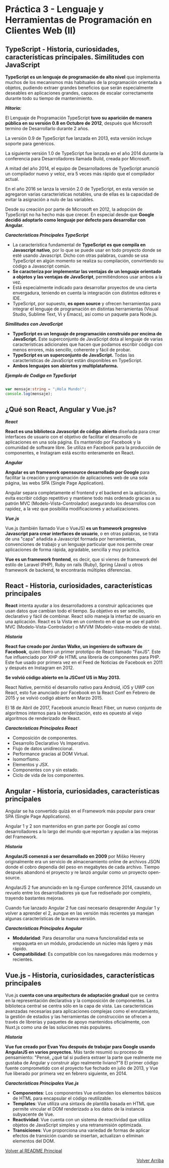 # Práctica 3 - Lenguaje y Herramientas de Programación en Clientes Web (II)

## TypeScript - Historia, curiosidades, características principales. Similitudes con JavaScript

**TypeScript es un lenguaje de programación de alto nivel** que implementa muchos de los mecanismos más habituales de la programación orientada a objetos, pudiendo extraer grandes beneficios que serán especialmente deseables en aplicaciones grandes, capaces de escalar correctamente durante todo su tiempo de mantenimiento.

***Hitoria:***

El Lenguaje de Programación TypeScript **tuvo su aparición de manera pública en su versión 0.8 en Octubre de 2012**, después que Microsoft termino de Desarrollarlo durante 2 años.

La versión 0.9 de TypeScript fue lanzada en 2013, esta versión incluye soporte para genéricos.

La siguiente versión 1.0 de TypeScript fue lanzada en el año 2014 durante la conferencia para Desarrolladores llamada Build, creada por Microsoft.

A mitad del año 2014, el equipo de Desarrolladores de TypeScript anunció un compilador nuevo y veloz, era 5 veces más rápido que el compilador actual.

En el año 2016 se lanza la versión 2.0 de TypeScript, en esta versión se agregaron varias características notables, una de ellas es la capacidad de evitar la asignación a nulo de las variables.

Desde su creación por parte de Microsoft en 2012, la adopción de TypeScript no ha hecho más que crecer. En especial desde que **Google decidió adoptarlo como lenguaje por defecto para desarrollar con Angular.**

***Características Principales TypeScript***

* La característica fundamental de **TypeScript es que compila en Javascript nativo**, por lo que se puede usar en todo proyecto donde se esté usando Javascript. Dicho con otras palabras, cuando se usa TypeScript en algún momento se realiza su compilación, convirtiendo su código a Javascript común.
* **Se caracteriza por implementar las ventajas de un lenguaje orientado a objetos y las ventajas de JavaScript**, permitiéndonos usar ambos a la vez.
* Está especialmente indicado para desarrollar proyectos de una cierta envergadura, teniendo en cuenta la integración con distintos editores e IDE.
* TypeScript, por supuesto, **es open source** y ofrecen herramientas para integrar el lenguaje de programación en distintas herramientas (Visual Studio, Sublime Text, Vi y Emacs), así como un paquete para Node.js.

***Similitudes con JavaScript***

* **TypeScript es un lenguaje de programación construido por encima de JavaScript.** Este superconjunto de JavaScript dota al lenguaje de varias características adicionales que hacen que podamos escribir código con menos errores, más sencillo, coherente y fácil de probar.
* **TypeScript es un superconjunto de JavaScript.** Todas las características de JavaScript están disponibles en TypeScript.
* **Ambos lenguajes son abiertos y multiplataforma.**

***Ejemplo de Codigo en TypeScript***

```TypeScript

var mensaje:string = "¡Hola Mundo!";
console.log(mensaje);

```

## ¿Qué son React, Angular y Vue.js?

***React***

**React es una biblioteca Javascript de código abierto** diseñada para crear interfaces de usuario con el objetivo de facilitar el desarrollo de aplicaciones en una sola página. Es mantenido por Facebook y la comunidad de software libre.
Se utiliza en Facebook para la producción de componentes, e Instagram está escrito enteramente en React.

***Angular***

**Angular es un framework opensource desarrollado por Google** para facilitar la creación y programación de aplicaciones web de una sola página, las webs SPA (Single Page Application).

Angular separa completamente el frontend y el backend en la aplicación, evita escribir código repetitivo y mantiene todo más ordenado gracias a su patrón MVC (Modelo-Vista-Controlador) asegurando los desarrollos con rapidez, a la vez que posibilita modificaciones y actualizaciones.

***Vue.js***

Vue.js (también llamado Vue o VueJS) **es un framework progresivo Javascript para crear interfaces de usuario**, o en otras palabras, se trata de una "capa" añadida a Javascript formada por herramientas, convenciones de trabajo y un lenguaje particular que nos permite crear aplicaciones de forma rápida, agradable, sencilla y muy práctica.

**Vue es un framework frontend**, es decir, que si vienes de framework del estilo de Laravel (PHP), Ruby on rails (Ruby), Spring (Java) u otros framework de backend, te encontrarás múltiples diferencias.

## React - Historia, curiosidades, características principales

**React** intenta ayudar a los desarrolladores a construir aplicaciones que usan datos que cambian todo el tiempo. Su objetivo es ser sencillo, declarativo y fácil de combinar. React sólo maneja la interfaz de usuario en una aplicación. React es la Vista en un contexto en el que se use el patrón MVC (Modelo-Vista-Controlador) o MVVM (Modelo-vista-modelo de vista).

***Historia***

**React fue creado por Jordan Walke, un ingeniero de software de Facebook**, quien libero un primer prototipo de React llamado "FaxJS".
Este fue influenciado por XHP de HTML una librería de componentes para PHP. Este fue usado por primera vez en el Feed de Noticias de Facebook en 2011 y después en Instagram en 2012.

**Se volvió código abierto en la JSConf US in May 2013.**

React Native, permitió el desarrollo nativo para Android, iOS y UWP con React, esto fue anunciado por Facebook en la React Conf en Febrero de 2015 y se volvió codigó abierto en Marzo 2015.

El 18 de Abril de 2017, Facebook anuncio React Fiber, un nuevo conjunto de algoritmos internos para la renderización, esto es opuesto al viejo algoritmos de renderizado de React.

***Características Principales React***

* Composición de componentes.
* Desarrollo Declarativo Vs Imperativo.
* Flujo de datos unidireccional.
* Performance gracias al DOM Virtual.
* Isomorfismo.
* Elementos y JSX.
* Componentes con y sin estado.
* Ciclo de vida de los componentes.

## Angular - Historia, curiosidades, características principales

Angular se ha convertido quizá en el Framework más popular para crear SPA (Single Page Applications).

Angular 1 y 2 son mantenidos en gran parte por Google así como desarrolladores a lo largo del mundo que reportan y ayudan a las mejoras del Framework.

***Historia***

**AngularJS comenzó a ser desarrollado en 2009** por Miško Hevery originalmente era un servicio de almacenamiento online de archivos JSON donde el cobro dependía del peso en megabytes de cada archivo. Tiempo después abandonó el proyecto y re lanzó angular como un proyecto open-source.

AngularJS 2 fue anunciado en la ng-Europe conference 2014, causando un revuelo entre los desarrolladores ya que fue rediseñado por completo, trayendo bastantes mejoras.

Cuando fue lanzado Angular 2 fue casi necesario desaprender Angular 1 y volver a aprender el 2, aunque en las versión más recientes ya manejan algunas características de la nueva versión.

***Características Principales Angular***

* **Modularidad**: Para desarrollar una nueva funcionalidad esta se empaqueta en un módulo, produciendo un núcleo más ligero y más rápido.
* **Compatibilidad**: Es compatible con los navegadores más modernos y recientes.

## Vue.js - Historia, curiosidades, características principales

Vue.js **cuenta con una arquitectura de adaptación gradual** que se centra en la representación declarativa y la composición de componentes. La biblioteca central se centra sólo en la capa de vista. Las características avanzadas necesarias para aplicaciones complejas como el enrutamiento, la gestión de estados y las herramientas de construcción se ofrecen a través de librerías y paquetes de apoyo mantenidos oficialmente, con Nuxt.js como una de las soluciones más populares.

***Historia***

**Vue fue creado por Evan You después de trabajar para Google usando AngularJS en varios proyectos.** Más tarde resumió su proceso de pensamiento: "Pensé, ¿qué tal si pudiera extraer la parte que realmente me gustaba de Angular y construir algo realmente liviano?"8​ El primer código fuente comprometido con el proyecto fue fechado en julio de 2013, y Vue fue liberado por primera vez en febrero siguiente, en 2014.

***Características Principales Vue.js***

* **Componentes**: Los componentes Vue extienden los elementos básicos de HTML para encapsular el código reutilizable.
* **Templates**: Vue utiliza una sintaxis de plantilla basada en HTML que permite vincular el DOM renderizado a los datos de la instancia subyacente de Vue.
* **Reactividad**: Vue cuenta con un sistema de reactividad que utiliza objetos de JavaScript simples y una retransmisión optimizada.
* **Transiciones**: Vue proporciona una variedad de formas de aplicar efectos de transición cuando se insertan, actualizan o eliminan elementos del DOM.

<p align="left"><a href="https://github.com/JoseAlbertoZurera/DesarrolloWebEntornoCliente">Volver al README Principal</a></p><p align="right"><a href="#top">Volver Arriba</a></p>
